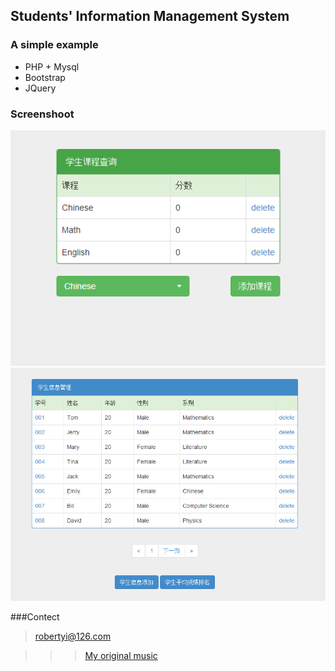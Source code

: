 Students' Information Management System
---------------------------------------

### A simple example

<ul>
<li>PHP + Mysql</li>
<li>Bootstrap</li>
<li>JQuery</li>
</ul>

### Screenshoot

![github](http://github.com/Pyroblast/SIMS/blob/master/preview1.png "preview1")
![github](http://github.com/Pyroblast/SIMS/blob/master/preview2.png "preview2")


###Contect

>robertyi@126.com

> >

> > >[My original music](http://site.douban.com/robertyi/)
